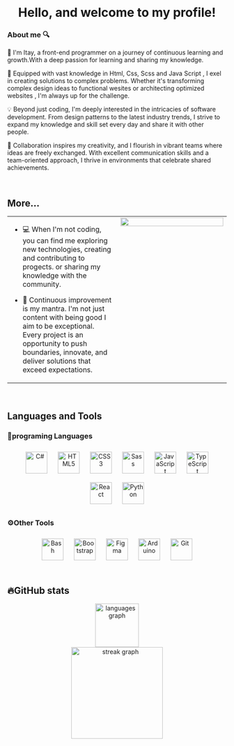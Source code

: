   

<br/>  

# <div align="center">Hello, and welcome to my profile!</div>  
  


### About me 🔍  
👋 I'm Itay, a front-end programmer on a journey of continuous learning and growth.With a deep passion for learning and sharing my knowledge.

🚀 Equipped with vast knowledge in Html, Css, Scss and Java Script , I exel in creating solutions to complex problems. Whether it's transforming complex design ideas to functional wesites or architecting optimized websites , I'm always up for the challenge.

💡 Beyond just coding, I'm deeply interested in the intricacies of software development. From design patterns to the latest industry trends, I strive to expand my knowledge and skill set every day and share it with other people.

💬 Collaboration inspires my creativity, and I flourish in vibrant teams where ideas are freely exchanged. With excellent communication skills and a team-oriented approach, I thrive in environments that celebrate shared achievements.
  

<br/>  


## More...  
<table><tr><td valign="top" width="50%">

- 💻 When I'm not coding, you can find me exploring new technologies, creating and contributing to progects. or sharing my knowledge with the community.  
  

- 🌟 Continuous improvement is my mantra. I'm not just content with being good I aim to be exceptional. Every project is an opportunity to push boundaries, innovate, and deliver solutions that exceed expectations.  


</td><td valign="top" width="50%">

<img src="https://miro.medium.com/v2/resize:fit:750/1*27Ij_TuclxFfsy-MpOQiXQ.png" align="left" style="width: 100%" />  


</td></tr></table>  

<br/>  


## Languages and Tools  


### 🤖programing Languages 
<div align="center">
<a href="https://docs.microsoft.com/en-us/dotnet/csharp/" target="_blank"><img style="margin: 10px" src="https://profilinator.rishav.dev/skills-assets/csharp-original.svg" alt="C#" height="50" /></a>  
<a href="https://en.wikipedia.org/wiki/HTML5" target="_blank"><img style="margin: 10px" src="https://profilinator.rishav.dev/skills-assets/html5-original-wordmark.svg" alt="HTML5" height="50" /></a>  
<a href="https://www.w3schools.com/css/" target="_blank"><img style="margin: 10px" src="https://profilinator.rishav.dev/skills-assets/css3-original-wordmark.svg" alt="CSS3" height="50" /></a>  
<a href="https://sass-lang.com/" target="_blank"><img style="margin: 10px" src="https://profilinator.rishav.dev/skills-assets/sass-original.svg" alt="Sass" height="50" /></a>  
<a href="https://www.javascript.com/" target="_blank"><img style="margin: 10px" src="https://profilinator.rishav.dev/skills-assets/javascript-original.svg" alt="JavaScript" height="50" /></a>  
<a href="https://www.typescriptlang.org/" target="_blank"><img style="margin: 10px" src="https://profilinator.rishav.dev/skills-assets/typescript-original.svg" alt="TypeScript" height="50" /></a>  
<a href="https://reactjs.org/" target="_blank"><img style="margin: 10px" src="https://profilinator.rishav.dev/skills-assets/react-original-wordmark.svg" alt="React" height="50" /></a>  
<a href="https://www.python.org/" target="_blank"><img style="margin: 10px" src="https://profilinator.rishav.dev/skills-assets/python-original.svg" alt="Python" height="50" /></a>  
</div>  

### ⚙️Other Tools  
<div align="center">  
<a href="https://www.gnu.org/software/bash/" target="_blank"><img style="margin: 10px" src="https://profilinator.rishav.dev/skills-assets/gnu_bash-icon.svg" alt="Bash" height="50" /></a>  
<a href="https://getbootstrap.com/docs/3.4/javascript/" target="_blank"><img style="margin: 10px" src="https://profilinator.rishav.dev/skills-assets/bootstrap-plain.svg" alt="Bootstrap" height="50" /></a>  
<a href="https://www.figma.com/" target="_blank"><img style="margin: 10px" src="https://profilinator.rishav.dev/skills-assets/figma-icon.svg" alt="Figma" height="50" /></a>  
<a href="https://www.arduino.cc/" target="_blank"><img style="margin: 10px" src="https://profilinator.rishav.dev/skills-assets/arduino.png" alt="Arduino" height="50" /></a>  
<a href="https://github.com/" target="_blank"><img style="margin: 10px" src="https://profilinator.rishav.dev/skills-assets/git-scm-icon.svg" alt="Git" height="50" /></a>  
</div>  

<br/>  

## 🔥GitHub stats
<div align="center">
  <img src="https://github-readme-stats.vercel.app/api/top-langs?username=ItayLap&locale=en&hide_title=false&layout=compact&card_width=320&langs_count=5&theme=dracula&hide_border=false&order=2" height="100" alt="languages graph"  />
</div>

<div align="center">
  <img src="https://streak-stats.demolab.com?user=ItayLap&locale=en&mode=daily&theme=dark&hide_border=false&border_radius=5&order=3" height="210" alt="streak graph"  />
</div>

###
<br/>  
<br/>  
<br/>
<br />
<br />
